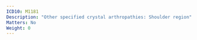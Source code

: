 ```yaml
---
ICD10: M1181
Description: "Other specified crystal arthropathies: Shoulder region"
Matters: No
Weight: 0
---
```


